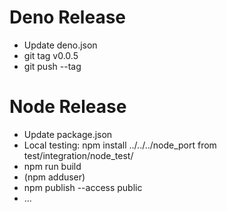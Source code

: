 
# Deno Release
* Update deno.json
* git tag v0.0.5
* git push --tag

# Node Release
* Update package.json
* Local testing: npm install ../../../node_port from test/integration/node_test/
* npm run build
* (npm adduser)
* npm publish --access public
* ...